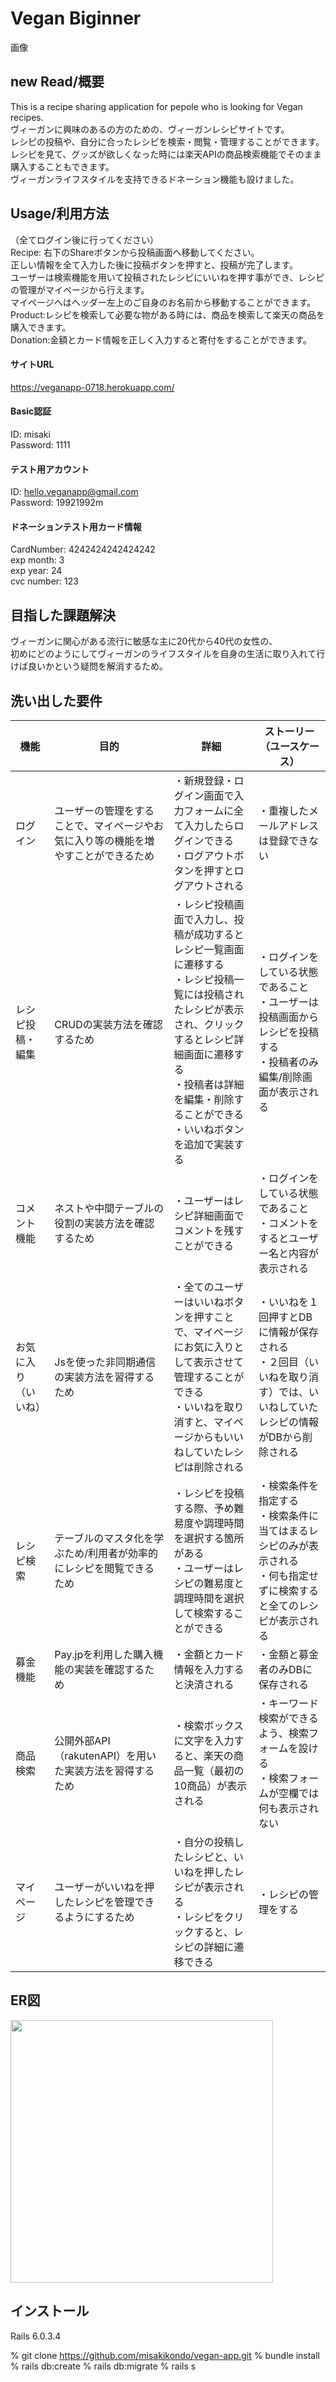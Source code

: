 # Vegan Biginner  

画像

## new Read/概要  
This is a recipe sharing application for pepole who is looking for Vegan recipes.  
ヴィーガンに興味のあるの方のための、ヴィーガンレシピサイトです。  
レシピの投稿や、自分に合ったレシピを検索・閲覧・管理することができます。  
レシピを見て、グッズが欲しくなった時には楽天APIの商品検索機能でそのまま購入することもできます。  
ヴィーガンライフスタイルを支持できるドネーション機能も設けました。  

## Usage/利用方法
（全てログイン後に行ってください）  
Recipe: 右下のShareボタンから投稿画面へ移動してください。  
正しい情報を全て入力した後に投稿ボタンを押すと、投稿が完了します。  
ユーザーは検索機能を用いて投稿されたレシピにいいねを押す事ができ、レシピの管理がマイページから行えます。  
マイページへはヘッダー左上のご自身のお名前から移動することができます。  
Product:レシピを検索して必要な物がある時には、商品を検索して楽天の商品を購入できます。  
Donation:金額とカード情報を正しく入力すると寄付をすることができます。  
  
#### サイトURL 
https://veganapp-0718.herokuapp.com/  
  
#### Basic認証  
ID: misaki  
Password: 1111  
  
#### テスト用アカウント
ID: hello.veganapp@gmail.com  
Password: 19921992m  

#### ドネーションテスト用カード情報
CardNumber: 4242424242424242  
exp month: 3  
exp year: 24  
cvc number: 123  
  
## 目指した課題解決
ヴィーガンに関心がある流行に敏感な主に20代から40代の女性の、  
初めにどのようにしてヴィーガンのライフスタイルを自身の生活に取り入れて行けば良いかという疑問を解消するため。  

## 洗い出した要件

| 機能                 | 目的                                                                               | 詳細                                                                                                                                                                                                                                         | ストーリー（ユースケース）                                                                                                 | 
| -------------------- | ---------------------------------------------------------------------------------- | -------------------------------------------------------------------------------------------------------------------------------------------------------------------------------------------------------------------------------------------- | -------------------------------------------------------------------------------------------------------------------------- | 
| ログイン             | ユーザーの管理をすることで、マイページやお気に入り等の機能を増やすことができるため | ・新規登録・ログイン画面で入力フォームに全て入力したらログインできる<br>・ログアウトボタンを押すとログアウトされる                                                                                                                           | ・重複したメールアドレスは登録できない<br>                                                                                 | 
| レシピ投稿・編集     | CRUDの実装方法を確認するため                                                       | ・レシピ投稿画面で入力し、投稿が成功するとレシピ一覧画面に遷移する<br>・レシピ投稿一覧には投稿されたレシピが表示され、クリックするとレシピ詳細画面に遷移する<br>・投稿者は詳細を編集・削除することができる<br>・いいねボタンを追加で実装する | ・ログインをしている状態であること<br>・ユーザーは投稿画面からレシピを投稿する<br>・投稿者のみ編集/削除画面が表示される    | 
| コメント機能         | ネストや中間テーブルの役割の実装方法を確認するため                                 | ・ユーザーはレシピ詳細画面でコメントを残すことができる                                                                                                                                                                                       | ・ログインをしている状態であること<br>・コメントをするとユーザー名と内容が表示される                                       | 
| お気に入り（いいね） | Jsを使った非同期通信の実装方法を習得するため                                       | ・全てのユーザーはいいねボタンを押すことで、マイページにお気に入りとして表示させて管理することができる<br>・いいねを取り消すと、マイページからもいいねしていたレシピは削除される                                                             | ・いいねを１回押すとDBに情報が保存される<br>・２回目（いいねを取り消す）では、いいねしていたレシピの情報がDBから削除される | 
| レシピ検索           | テーブルのマスタ化を学ぶため/利用者が効率的にレシピを閲覧できるため                | ・レシピを投稿する際、予め難易度や調理時間を選択する箇所がある<br>・ユーザーはレシピの難易度と調理時間を選択して検索することができる                                                                                                         | ・検索条件を指定する<br>・検索条件に当てはまるレシピのみが表示される<br>・何も指定せずに検索すると全てのレシピが表示される | 
| 募金機能             | Pay.jpを利用した購入機能の実装を確認するため                                       | ・金額とカード情報を入力すると決済される                                                                                                                                                                                                     | ・金額と募金者のみDBに保存される                                                                                           | 
| 商品検索             | 公開外部API（rakutenAPI）を用いた実装方法を習得するため                            | ・検索ボックスに文字を入力すると、楽天の商品一覧（最初の10商品）が表示される                                                                                                                                                                 | ・キーワード検索ができるよう、検索フォームを設ける<br>・検索フォームが空欄では何も表示されない                             | 
| マイページ           | ユーザーがいいねを押したレシピを管理できるようにするため                           | ・自分の投稿したレシピと、いいねを押したレシピが表示される<br>・レシピをクリックすると、レシピの詳細に遷移できる                                                                                                                             | ・レシピの管理をする                                                                                                       | 

## ER図
<img src="images/veganapp.png" width="420px">  

## インストール
Rails 6.0.3.4  
  
% git clone https://github.com/misakikondo/vegan-app.git
% bundle install
% rails db:create
% rails db:migrate
% rails s
